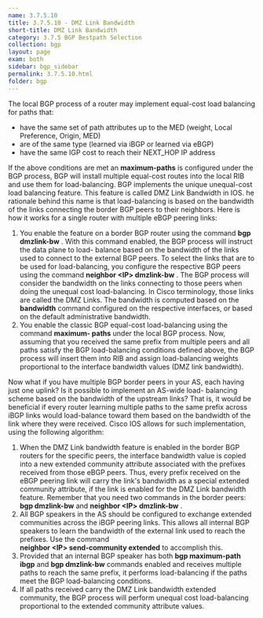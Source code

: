 ```yaml
---
name: 3.7.5.10
title: 3.7.5.10 - DMZ Link Bandwidth
short-title: DMZ Link Bandwidth
category: 3.7.5 BGP Bestpath Selection
collection: bgp
layout: page
exam: both
sidebar: bgp_sidebar
permalink: 3.7.5.10.html
folder: bgp
---
```

The local BGP process of a router may implement equal-cost load balancing for paths that:
- have the same set of path attributes up to the MED (weight, Local Preference, Origin, MED)
- are of the same type (learned via iBGP or learned via eBGP)
- have the same IGP cost to reach their NEXT\_HOP IP address

If the above conditions are met an **maximum-paths** is configured under the BGP process, BGP will install multiple equal-cost routes into the local RIB and use them for load-balancing. BGP implements the unique unequal-cost load balancing feature.  This feature is called DMZ Link Bandwidth in IOS. he rationale behind this name is that load-balancing is based on the bandwidth of the links connecting the border BGP peers to their neighbors. Here is how it works for a single router with multiple eBGP peering links: 
1. You enable the feature on a border BGP router using the command **bgp dmzlink-bw** . With this command enabled, the BGP process will instruct the data plane to load- balance based on the bandwidth of the links used to connect to the external BGP peers. To select the links that are to be used for load-balancing, you configure the respective BGP peers using the command **neighbor \<IP\> dmzlink-bw** . The BGP process will consider the bandwidth on the links connecting to those peers when doing the unequal cost load-balancing. In Cisco terminology, those links are called the DMZ Links. The bandwidth is computed based on the **bandwidth** command configured on the respective interfaces, or based on the default administrative bandwidth.
2. You enable the classic BGP equal-cost load-balancing using the command **maximum- paths** under the local BGP process. Now, assuming that you received the same prefix from multiple peers and all paths satisfy the BGP load-balancing conditions defined above, the BGP process will insert them into RIB and assign load-balancing weights proportional to the interface bandwidth values (DMZ link bandwidth). 

Now what if you have multiple BGP border peers in your AS, each having just one uplink? Is it possible to implement an AS-wide load- balancing scheme based on the bandwidth of the upstream links? That is, it would be beneficial if every router learning multiple paths to the same prefix across iBGP links would load-balance toward them based on the bandwidth of the link where they were received. Cisco IOS allows for such implementation, using the following algorithm: 
1. When the DMZ Link bandwidth feature is enabled in the border BGP routers for the specific peers, the interface bandwidth value is copied into a new extended community attribute associated with the prefixes received from those eBGP peers. Thus, every prefix received on the eBGP peering link will carry the link's bandwidth as a special extended community attribute, if the link is enabled for the DMZ Link bandwidth feature. Remember that you need two commands in the border peers:   
	**bgp dmzlink-bw** and **neighbor \<IP\> dmzlink-bw** . 
2. All BGP speakers in the AS should be configured to exchange extended   
	communities across the iBGP peering links. This allows all internal BGP speakers to learn the bandwidth of the external link used to reach the prefixes. Use the command   
	**neighbor \<IP\> send-community extended** to accomplish this. 
3. Provided that an internal BGP speaker has both **bgp maximum-path ibgp** and **bgp dmzlink-bw** commands enabled and receives multiple paths to reach the same prefix, it performs load-balancing if the paths meet the BGP load-balancing conditions. 
4. If all paths received carry the DMZ Link bandwidth extended community, the BGP process will perform unequal cost load-balancing proportional to the extended community attribute values.   
